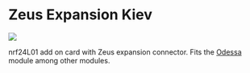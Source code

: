 <h1>Zeus Expansion Kiev</h1>

<img src="http://www.grodansparadis.com/images/frankfurt_rs232_4_small.png">

nrf24L01 add on card with Zeus expansion connector. Fits the 
<a href="http://www.grodansparadis.com/odessa/odessa.html">Odessa</a> module
among other modules.
